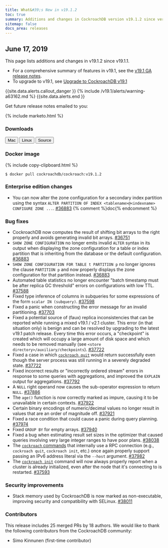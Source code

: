 ```yaml
---
title: What&#39;s New in v19.1.2
toc: true
summary: Additions and changes in CockroachDB version v19.1.2 since version v19.1.1
sitemap: false
docs_area: releases 
---
```


## June 17, 2019

This page lists additions and changes in v19.1.2 since v19.1.1.

- For a comprehensive summary of features in v19.1, see the [v19.1 GA release notes](v19.1.0.html).
- To upgrade to v19.1, see [Upgrade to CockroachDB v19.1](../v19.1/upgrade-cockroach-version.html)

{{site.data.alerts.callout_danger }}
{% include /v19.1/alerts/warning-a63162.md %}
{{site.data.alerts.end }}

Get future release notes emailed to you:

{% include marketo.html %}

### Downloads

<div id="os-tabs" class="clearfix os-tabs_button-outline-primary">
    <a href="https://binaries.cockroachdb.com/cockroach-v19.1.2.darwin-10.9-amd64.tgz"><button id="mac" data-eventcategory="mac-binary-release-notes">Mac</button></a>
    <a href="https://binaries.cockroachdb.com/cockroach-v19.1.2.linux-amd64.tgz"><button id="linux" data-eventcategory="linux-binary-release-notes">Linux</button></a>
    <a href="https://binaries.cockroachdb.com/cockroach-v19.1.2.src.tgz"><button id="source" data-eventcategory="source-release-notes">Source</button></a>
</div>

### Docker image

{% include copy-clipboard.html %}
~~~shell
$ docker pull cockroachdb/cockroach:v19.1.2
~~~

### Enterprise edition changes

- You can now alter the zone configuration for a secondary index partition using the syntax `ALTER PARTITION OF INDEX <tablename>@<indexname> CONFIGURE ZONE ...`. [#36883][#36883] {% comment %}doc{% endcomment %}

### Bug fixes

- CockroachDB now computes the result of shifting bit arrays to the right properly and avoids generating invalid bit arrays. [#36751][#36751]
- `SHOW ZONE CONFIGURATION` no longer emits invalid `ALTER` syntax in its output when displaying the zone configuration for a table or index partition that is inheriting from the database or the default configuration. [#36883][#36883]
- `SHOW ZONE CONFIGURATION FOR TABLE t PARTITION p` no longer ignores the clause `PARTITION p` and now properly displays the zone configuration for that partition instead. [#36883][#36883]
- Automated table statistics no longer encounter "batch timestamp must be after replica GC threshold" errors on configurations with low TTL. [#37588][#37588]
- Fixed type inference of columns in subqueries for some expressions of the form `scalar IN (subquery)`. [#37598][#37598]
- Fixed a panic when constructing the error message for an invalid partitioning. [#37703][#37703]
- Fixed a potential source of (faux) replica inconsistencies that can be reported while running a mixed v19.1 / v2.1 cluster. This error (in that situation only) is benign and can be resolved by upgrading to the latest v19.1 patch release. Every time this error occurs, a "checkpoint" is created which will occupy a large amount of disk space and which needs to be removed manually (see `<store directory>/auxiliary/checkpoints`). [#37722][#37722]
- Fixed a case in which [`cockroach quit`](../v19.1/stop-a-node.html) would return successfully even though the server process was still running in a severely degraded state. [#37722][#37722]
- Fixed incorrect results or "incorrectly ordered stream" errors in response to some queries with aggregations, and improved the `EXPLAIN` output for aggregations. [#37792][#37792]
- A `NULL` right operand now causes the sub-operator expression to return `NULL`. [#37886][#37886]
- The `age()` function is now correctly marked as impure, causing it to be unavailable in certain contexts. [#37922][#37922]
- Certain binary encodings of numeric/decimal values no longer result in values that are an order of magnitude off. [#37921][#37921]
- Fixed a race condition that could cause a panic during query planning. [#37974][#37974]
- Fixed `GROUP BY` for empty arrays. [#37940][#37940]
- Fixed a bug when estimating result set sizes in the optimizer that caused queries involving very large integer ranges to have poor plans. [#38038][#38038]
- The [`cockroach` commands](../v19.1/cockroach-commands.html) that internally use a RPC connection (e.g., `cockroach quit`, `cockroach init`, etc.) once again properly support passing an IPv6 address literal via the `--host` argument. [#37982][#37982]
- The [`cockroach init`](../v19.1/initialize-a-cluster.html) command will now always properly report when a cluster is already initialized, even after the node that it's connecting to is restarted. [#37593][#37593]

### Security improvements

- Stack memory used by CockroachDB is now marked as non-executable, improving security and compatibility with SELinux. [#38011][#38011]

### Contributors

This release includes 25 merged PRs by 18 authors. We would like to thank the following contributors from the CockroachDB community:

- Simo Kinnunen (first-time contributor)

[#36751]: https://github.com/cockroachdb/cockroach/pull/36751
[#36883]: https://github.com/cockroachdb/cockroach/pull/36883
[#37573]: https://github.com/cockroachdb/cockroach/pull/37573
[#37588]: https://github.com/cockroachdb/cockroach/pull/37588
[#37598]: https://github.com/cockroachdb/cockroach/pull/37598
[#37703]: https://github.com/cockroachdb/cockroach/pull/37703
[#37722]: https://github.com/cockroachdb/cockroach/pull/37722
[#37792]: https://github.com/cockroachdb/cockroach/pull/37792
[#37886]: https://github.com/cockroachdb/cockroach/pull/37886
[#37921]: https://github.com/cockroachdb/cockroach/pull/37921
[#37922]: https://github.com/cockroachdb/cockroach/pull/37922
[#37940]: https://github.com/cockroachdb/cockroach/pull/37940
[#37974]: https://github.com/cockroachdb/cockroach/pull/37974
[#38011]: https://github.com/cockroachdb/cockroach/pull/38011
[#38038]: https://github.com/cockroachdb/cockroach/pull/38038
[#37982]: https://github.com/cockroachdb/cockroach/pull/37982
[#37593]: https://github.com/cockroachdb/cockroach/pull/37593
